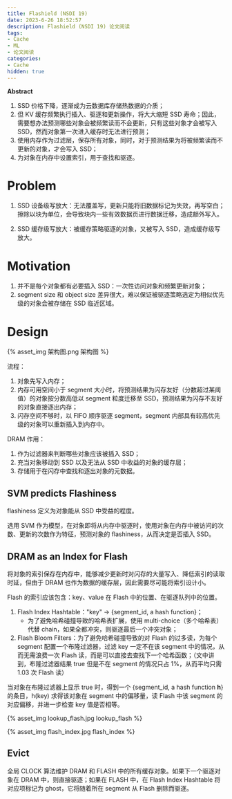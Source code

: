 ```yaml
---
title: Flashield (NSDI 19)
date: 2023-6-26 18:52:57
description: Flashield (NSDI 19) 论文阅读
tags:
- Cache
- ML
- 论文阅读
categories:
- Cache
hidden: true
---
```


**Abstract**

1. SSD 价格下降，逐渐成为云数据库存储热数据的介质；
2. 但 KV 缓存频繁执行插入、驱逐和更新操作，将大大缩短 SSD 寿命；因此，需要想办法预测哪些对象会被频繁读而不会更新，只有这些对象才会被写入 SSD，然而对象第一次进入缓存时无法进行预测；
3. 使用内存作为过滤层，保存所有对象，同时，对于预测结果为将被频繁读而不更新的对象，才会写入 SSD；
4. 为对象在内存中设置索引，用于查找和驱逐。

# Problem

1. SSD 设备级写放大：无法覆盖写，更新只能将旧数据标记为失效，再写空白；擦除以块为单位，会导致块内一些有效数据页进行数据迁移，造成额外写入。

2. SSD 缓存级写放大：被缓存策略驱逐的对象，又被写入 SSD，造成缓存级写放大。

# Motivation

1. 并不是每个对象都有必要插入 SSD：一次性访问对象和频繁更新对象；
2. segment size 和 object size 差异很大，难以保证被驱逐策略选定为相似优先级的对象会被存储在 SSD 临近区域。

# Design

{% asset_img 架构图.png 架构图 %}

流程：

1. 对象先写入内存；
2. 内存可用空间小于 segment 大小时，将预测结果为闪存友好（分数超过某阈值）的对象按分数高低以 segment 粒度迁移至 SSD，预测结果为闪存不友好的对象直接逐出内存；
3. 闪存空间不够时，以 FIFO 顺序驱逐 segment，segment 内部具有较高优先级的对象可以重新插入到内存中。

DRAM 作用：

1. 作为过滤器来判断哪些对象应该被插入 SSD；
2. 充当对象移动到 SSD 以及无法从 SSD 中收益的对象的缓存层；
3. 存储用于在闪存中查找和逐出对象的元数据。

## SVM predicts Flashiness

flashiness 定义为对象能从 SSD 中受益的程度。

选用 SVM 作为模型，在对象即将从内存中驱逐时，使用对象在内存中被访问的次数、更新的次数作为特征，预测对象的 flashiness，从而决定是否插入 SSD。

## DRAM as an Index for Flash

将对象的索引保存在内存中，能够减少更新时对闪存的大量写入、降低索引的读取时延，但由于 DRAM 也作为数据的缓存层，因此需要尽可能将索引设计小。

Flash 的索引应该包含：key、value 在 Flash 中的位置、在驱逐队列中的位置。

1. Flash Index Hashtable："key" -> {segment_id, a hash function}；
    - 为了避免哈希碰撞导致的哈希表扩展，使用 multi-choice（多个哈希表） 代替 chain，如果全都冲突，则驱逐最后一个冲突对象；
2. Flash Bloom Filters：为了避免哈希碰撞导致的对 Flash 的过多读，为每个 segment 配置一个布隆过滤器，过滤 key 一定不在该 segment 中的情况，从而无需浪费一次 Flash 读，而是可以直接去查找下一个哈希函数；（文中讲到，布隆过滤器结果 true 但是不在 segment 的情况只占 1%，从而平均只需 1.03 次 Flash 读）

当对象在布隆过滤器上显示 true 时，得到一个 {segment_id, a hash function **h**} 的条目，h(key) 求得该对象在 segment 中的偏移量，读 Flash 中该 segment 的对应偏移，并进一步检查 key 值是否相等。

{% asset_img lookup_flash.jpg lookup_flash %}

{% asset_img flash_index.jpg flash_index %}

## Evict

全局 CLOCK 算法维护 DRAM 和 FLASH 中的所有缓存对象。如果下一个驱逐对象在 DRAM 中，则直接驱逐；如果在 FLASH 中，在 Flash Index Hashtable 将对应项标记为 ghost，它将随着所在 segment 从 Flash 删除而驱逐。